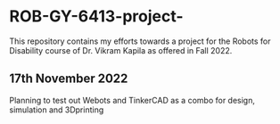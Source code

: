 # ROB-GY-6413-project-



This repository contains my efforts towards a project for the Robots for Disability course of Dr. Vikram Kapila as offered in Fall 2022.


## 17th November 2022

Planning to test out Webots and TinkerCAD as a combo for design, simulation and 3Dprinting

